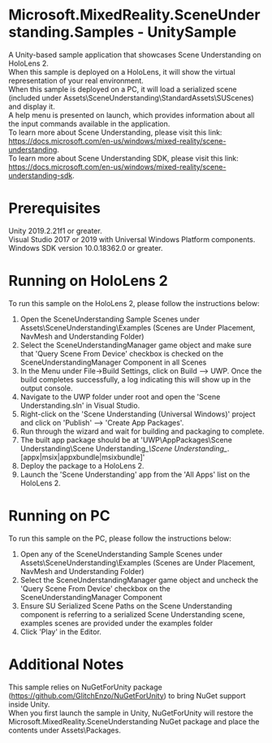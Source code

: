 # Microsoft.MixedReality.SceneUnderstanding.Samples - UnitySample
A Unity-based sample application that showcases Scene Understanding on HoloLens 2.  
When this sample is deployed on a HoloLens, it will show the virtual representation of your real environment.  
When this sample is deployed on a PC, it will load a serialized scene (included under Assets\SceneUnderstanding\StandardAssets\SUScenes) and display it.  
A help menu is presented on launch, which provides information about all the input commands available in the application.  
To learn more about Scene Understanding, please visit this link: https://docs.microsoft.com/en-us/windows/mixed-reality/scene-understanding.  
To learn more about Scene Understanding SDK, please visit this link: https://docs.microsoft.com/en-us/windows/mixed-reality/scene-understanding-sdk.  

# Prerequisites
Unity 2019.2.21f1 or greater.  
Visual Studio 2017 or 2019 with Universal Windows Platform components.  
Windows SDK version 10.0.18362.0 or greater.  

# Running on HoloLens 2
To run this sample on the HoloLens 2, please follow the instructions below:
1. Open the SceneUnderstanding Sample Scenes under Assets\SceneUnderstanding\Examples (Scenes are Under Placement, NavMesh and Understanding Folder)
2. Select the SceneUnderstandingManager game object and make sure that 'Query Scene From Device' checkbox is checked on the SceneUnderstandingManager Component in all Scenes
3. In the Menu under File->Build Settings, click on Build --> UWP. Once the build completes successfully, a log indicating this will show up in the output console.
4. Navigate to the UWP folder under root and open the 'Scene Understanding.sln' in Visual Studio.
5. Right-click on the 'Scene Understanding (Universal Windows)' project and click on 'Publish' --> 'Create App Packages'.
6. Run through the wizard and wait for building and packaging to complete. 
7. The built app package should be at 'UWP\AppPackages\Scene Understanding\Scene Understanding_*\Scene Understanding_*.[appx|msix|appxbundle|msixbundle]'
8. Deploy the package to a HoloLens 2.
9. Launch the 'Scene Understanding' app from the 'All Apps' list on the HoloLens 2.

# Running on PC
To run this sample on the PC, please follow the instructions below:
1. Open any of the SceneUnderstanding Sample Scenes under Assets\SceneUnderstanding\Examples (Scenes are Under Placement, NavMesh and Understanding Folder)
2. Select the SceneUnderstandingManager game object and uncheck the 'Query Scene From Device' checkbox on the SceneUnderstandingManager Component
3. Ensure SU Serialized Scene Paths on the Scene Understanding component is referring to a serialized Scene Understanding scene, examples scenes are provided under the examples folder
4. Click 'Play' in the Editor.

# Additional Notes
This sample relies on NuGetForUnity package (https://github.com/GlitchEnzo/NuGetForUnity) to bring NuGet support inside Unity.  
When you first launch the sample in Unity, NuGetForUnity will restore the Microsoft.MixedReality.SceneUnderstanding NuGet package and place the contents under Assets\Packages.
